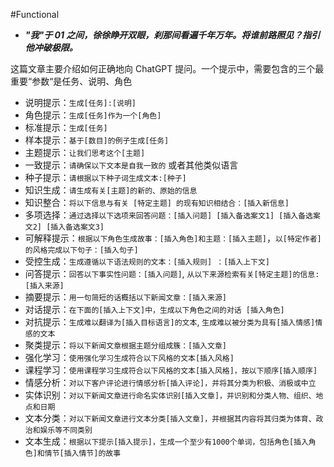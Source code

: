#Functional 

- ***"我"于 01 之间，徐徐睁开双眼，刹那间看遍千年万年。将谁前路照见？指引他冲破极限。*** 

这篇文章主要介绍如何正确地向 ChatGPT 提问。一个提示中，需要包含的三个最重要“参数“是任务、说明、角色
- 说明提示：`生成[任务]:[说明]`
- 角色提示：`生成[任务]作为一个[角色]`
- 标准提示：`生成[任务]`
- 样本提示：`基于[数目]的例子生成[任务]`
- 主题提示：`让我们思考这个[主题]`
- 一致提示：`请确保以下文本是自我一致的` 或者其他类似语言
- 种子提示：`请根据以下种子词生成文本:[种子]`
- 知识生成：`请生成有关[主题]的新的、原始的信息`
- 知识整合：`将以下信息与有关 [特定主题] 的现有知识相结合：[插入新信息]`
- 多项选择：`通过选择以下选项来回答问题：[插入问题] [插入备选案文1] [插入备选案文2] [插入备选案文3]`
- 可解释提示：`根据以下角色生成故事：[插入角色]和主题：[插入主题]`，`以[特定作者]的风格完成以下句子：[插入句子]`
- 受控生成：`生成遵循以下语法规则的文本：[插入规则] ：[插入上下文]`
- 问答提示：`回答以下事实性问题：[插入问题]`, `从以下来源检索有关[特定主题]的信息:[插入来源]` 
- 摘要提示：`用一句简短的话概括以下新闻文章：[插入来源]`
- 对话提示：`在下面的[插入上下文]中，生成以下角色之间的对话 [插入角色]`
- 对抗提示：`生成难以翻译为[插入目标语言]的文本`, `生成难以被分类为具有[插入情感]情感的文本`
- 聚类提示：`将以下新闻文章根据主题分组成簇：[插入文章]`
- 强化学习：`使用强化学习生成符合以下风格的文本[插入风格]`
- 课程学习：`使用课程学习生成符合以下风格的文本[插入风格]，按以下顺序[插入顺序]`
- 情感分析：`对以下客户评论进行情感分析[插入评论]，并将其分类为积极、消极或中立`
- 实体识别：`对以下新闻文章进行命名实体识别[插入文章]，并识别和分类人物、组织、地点和日期`
- 文本分类：`对以下新闻文章进行文本分类[插入文章]，并根据其内容将其归类为体育、政治和娱乐等不同类别`
- 文本生成：`根据以下提示[插入提示]，生成一个至少有1000个单词，包括角色[插入角色]和情节[插入情节]的故事`

